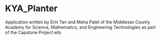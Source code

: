 # KYA_Planter

Application written by Erin Tan and Meha Patel of the Middlesex County Academy for Science, Mathematics, and Engineering Technologies as part of the Capstone Project
ello
